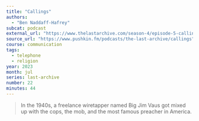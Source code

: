 ```yaml
---
title: "Callings"
authors:
  - "Ben Naddaff-Hafrey"
subcat: podcast
external_url: "https://www.thelastarchive.com/season-4/episode-5-callings"
source_url: "https://www.pushkin.fm/podcasts/the-last-archive/callings"
course: communication
tags:
  - telephone
  - religion
year: 2023
month: jul
series: last-archive
number: 22
minutes: 44
---
```


> In the 1940s, a freelance wiretapper named Big Jim Vaus got mixed up with the cops, the mob, and the most famous preacher in America.
